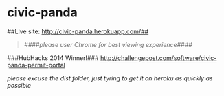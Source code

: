 civic-panda
===========
##Live site: http://civic-panda.herokuapp.com/##
>####*please user Chrome for best viewing experience*####

###HubHacks 2014 Winner!###
http://challengepost.com/software/civic-panda-permit-portal

*please excuse the dist folder, just tyring to get it on heroku as quickly as possible*

